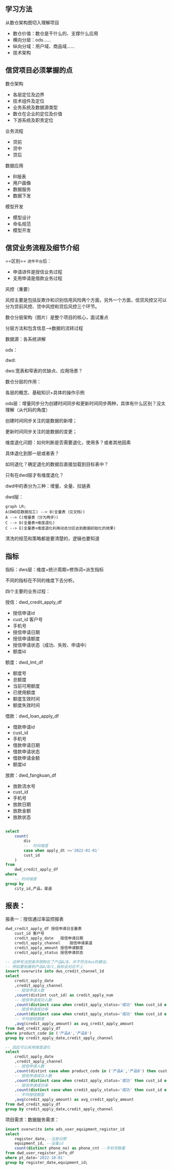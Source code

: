 ## 学习方法

从数仓架构图切入理解项目

- 数仓价值：数仓是干什么的、支撑什么应用
- 横向分层：ods……
- 纵向分域：用户域、商品域……
- 技术架构



## 信贷项目必须掌握的点

数仓架构

- 各层定位及边界
- 技术组件及定位
- 业务系统及数据源类型
- 数仓在企业的定位及价值
- 下游系统及职责定位

业务流程

- 贷前
- 贷中
- 贷后

数据应用

- BI报表
- 用户画像
- 数据服务
- 数据下发

模型开发

- 模型设计
- 命名规范
- 模型开发



## 信贷业务流程及细节介绍

==区别==
`进件平台`后：

- 申请进件是授信业务过程
- 支用申请是借款业务过程





风控（重要）

风控主要是包括反欺诈和识别信用风险两个方面，另外一个方面，信贷风控又可以分为贷前风控、贷中风控和贷后风控三个环节。



数仓分层架构（图片）是整个项目的核心，面试重点

分层方法和包含信息-->数据的流转过程

数据源：各系统讲解

ods：

dwd:

dws:宽表和窄表的优缺点、应用场景？



数仓分层的作用：



各层的概念、基础知识+具体的操作示例



ods层：增量同步分为创建时间同步和更新时间同步两种，具体有什么区别？没太理解（从代码的角度）

创建时间同步关注的是数据的新增；

更新时间同步关注的是数据的变更；



维度退化问题：如何判断是否需要退化，使用多？或者其他因素

具体退化到那一层或者表？

如何退化？确定退化的数据后直接加载到目标表中？

只有在dwd层才有维度退化？



dwd中的表分为三种：增量、全量、拉链表



dwd层：

```mermaid
graph LR;
A(DWD层数据加工) --> B(全量表（见文档）)
A --> C(增量表（分为两步）)
C --> D(全量表+维度退化)
C --> E(全量表+维度退化利用动态分区达到数据初始化的效果)
```

清洗的规范和策略都是要清楚的，逻辑也要知道





## 指标

指标：dws层：维度+统计周期+修饰词=派生指标

 

不同的指标在不同的维度下去分析。





四个主要的业务过程：

授信：dwd_credit_apply_df

- 授信申请id
- cust_id	客户号
- 手机号
- 授信申请日期
- 授信申请额度
- 授信申请状态（成功、失败、申请中）		
- 额度id	

额度：dwd_lmt_df

- 额度号
- 总额度
- 当前可用额度
- 已使用额度
- 额度生效时间
- 额度失效时间

借款：dwd_loan_apply_df

- 借款申请id
- cust_id
- 手机号
- 借款申请日期
- 借款申请状态
- 借款申请金额
- 额度id

放款：dwd_fangkuan_df

- 放款流水号
- cust_id
- 手机号
- 放款日期
- 放款金额
- 放款状态

``` sql

select
	count(
        dis
        --  时间维度
        case when apply_dt >='2022-01-01'
        cust_id
    )
from 
	dwd_credit_apply_df
where 
	-- 时间维度
group by 
	city_id,产品，渠道
```





## 报表：

报表一：授信通过率监控报表

```sql
dwd_credit_apply_df	授信申请日全量表
	cust_id	客户号
	credit_apply_date	授信申请日期
	credit_apply_channel	授信申请渠道
	credit_apply_amount	授信申请额度
	credit_apply_status	授信申请状态

-- 这种写法把条件限制在了产品A/B，并不符合dws的建设，
-- 例如要拓展到产品A/B/C,指标会对应不上
insert overwrite into dws_credit_channel_1d
select
	credit_apply_date
	,credit_apply_channel
	-- 授信申请人数
	,count(distint cust_id) as credit_apply_num
	-- 授信申请成功人数
	,count(distinct case when credit_apply_status='成功' then cust_id end) as credit_apply_succe_num
	-- 授信申请成功率
	,count(distinct case when credit_apply_status='成功' then cust_id end)/count(distint cust_id) as credit_apply_succe_rate
	-- 平均授信额度
	,avg(credit_apply_amount) as avg_credit_apply_amount
from dwd_credit_apply_df
where product_code in ('产品A','产品B')
group by credit_apply_date,credit_apply_channel

-- 因此可以采用维度退化
select
	credit_apply_date
	,credit_apply_channel
	-- 授信申请人数
	,count(distint case when product_code in ('产品A','产品B') then cust_id end) as credit_apply_num
	-- 授信申请成功人数
	,count(distinct case when credit_apply_status='成功' then cust_id end) as credit_apply_succe_num
	-- 授信申请成功率
	,count(distinct case when credit_apply_status='成功' then cust_id end)/count(distint cust_id) as credit_apply_succe_rate
	-- 平均授信额度
	,avg(credit_apply_amount) as avg_credit_apply_amount
from dwd_credit_apply_df
group by credit_apply_date,credit_apply_channel
```





项目需求：数据服务需求：

```sql
insert overwrite into ads_user_equipment_register_id
select
	register_date,--注册日期
	equipment_id, --设备id
	count(distinct phone_no) as phone_cnt --手机号数量
from dwd_user_register_info_df
where pt_date='2022-10-01'
group by register_date,equipment_id;
	
```

